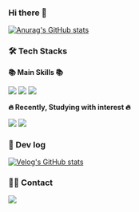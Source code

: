 ### Hi there 👋
[![Anurag's GitHub stats](https://github-readme-stats.vercel.app/api?username=srp0114&show_icons=true\&theme=buefy&title)](https://github.com/srp0114)

### 🛠 Tech Stacks
<p><b>📚 Main Skills 📚</b></p>
<div>
<img src="https://img.shields.io/badge/Javascript-F7DF1E.svg?&style=flat-square&logo=Javascript&logoColor=white"/>
<img src="https://img.shields.io/badge/Typescript-3178C6.svg?&style=flat-square&logo=Typescript&logoColor=white"/>
<img src="https://img.shields.io/badge/React-61DAFB.svg?&style=flat-square&logo=React&logoColor=white"/>
</div>
<p/>
<p><b>🔥 Recently, Studying with interest 🔥</b></p>
<div>
<img src="https://img.shields.io/badge/Redux-764ABC.svg?&style=flat-square&logo=Redux&logoColor=white"/>
<img src="https://img.shields.io/badge/Vue.js-4FC08D.svg?&style=flat-square&logo=Vue.js&logoColor=white"/>
</div>

### 🎯 Dev log
 [![Velog's GitHub stats](https://velog-readme-stats.vercel.app/api?name=srp0114)](https://velog.io/@srp0114/posts)
 
### 🧑‍💻 Contact
<a href=mailto:ksy010114@gmail.com> 
<img src="https://img.shields.io/badge/Gmail-EA4335?style=flat-square&logo=Gmail&logoColor=white&link=mailto:ksy010114@gmail.com"> 
</a>
